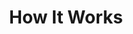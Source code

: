 ---
title: "How It Works"
description: "Welcome to our 'How It Works' guide! Here, you're empowered to harness trading prowess in multiple ways. Delve deep into strategy insights, where knowledge fuels your decisions. Mirror bot trades effortlessly to capitalize on proven success. Or opt for 'OptiVest,' a comprehensive convergence of top-tier strategies meticulously crafted for your dependable investment journey. Your gateway to trading mastery awaits – explore, mirror, or elevate with us!"
draft: false
layout: "how-it-works"

# banner
banner:
  subtitle: "Trading strategies"
  title: "information, copying trades, fully managed investing using OptiVest"
  description: "Welcome to our 'How It Works' guide! Here, you're empowered to harness trading prowess in multiple ways. Delve deep into strategy insights, where knowledge fuels your decisions. Mirror bot trades effortlessly to capitalize on proven success. Or opt for 'OptiVest,' a comprehensive convergence of top-tier strategies meticulously crafted for your dependable investment journey. Your gateway to trading mastery awaits – explore, mirror, or elevate with us!"
  button:
    enable: true
    label: "Get started now"
    icon: "fas fa-arrow-right"
    link: "contact/"
  
  image: "images/banner-how-it-works.png"

# work_process
work_process:
  enable: true
  subtitle: "Work process of OptiVest"
  title: "How can OptiVest give you the most benefits?"
  process_item:
  - title: "Introduction Call"
    image: "images/process/01.jpg"
    content: "Contact us for a first introduction call, in which we specify what your goal in investing is."

  - title: "Decision on risk levels"
    image: "images/process/02.jpg"
    content: "After our initial call you will be given an overview of different strategy allocations to match your desired risk level."
    
  - title: "Brokerage Setup"
    image: "images/process/03.jpg"
    content: "We can connect to your existing Interactive Brokers account, or can help you to set one up. This way your investment never leaves your control."
    
  - title: "Collaboration"
    image: "images/process/04.jpg"
    content: "We will provide ongoing information about your chosen strategies, including performance reports, reallocations and more."


---